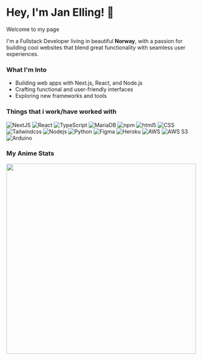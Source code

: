 <h1> Hey, I'm Jan Elling! 🦊</h1>

<p>Welcome to my page </p>
<p>I'm a Fullstack Developer living in beautiful <b>Norway</b>, with a passion for building cool websites that blend great functionality with seamless user experiences.</p>

<h3>What I'm Into</h3>
<ul><li>
Building web apps with Next.js, React, and Node.js</li>
<li>Crafting functional and user-friendly interfaces</li>
<li>Exploring new frameworks and tools</li></ul>

<h3>Things that i work/have worked with</h3>
<p>
  <img
    alt="NextJS"
    src="https://img.shields.io/badge/-NextJS-000000?style=flat-square&logo=next.js&logoColor=white"
  />
  <img
    alt="React"
    src="https://img.shields.io/badge/-React-45b8d8?style=flat-square&logo=react&logoColor=white"
  />
  <img
    alt="TypeScript"
    src="https://img.shields.io/badge/-TypeScript-007ACC?style=flat-square&logo=typescript&logoColor=white"
  />
  <img
    alt="MariaDB"
    src="https://img.shields.io/badge/-MariaDB-003545?style=flat-square&logo=mariaDB&logoColor=white"
  />
  <img
    alt="npm"
    src="https://img.shields.io/badge/-NPM-CB3837?style=flat-square&logo=npm&logoColor=white"
  />
  <img
    alt="html5"
    src="https://img.shields.io/badge/-HTML5-E34F26?style=flat-square&logo=html5&logoColor=white"
  />
  <img
    alt="CSS"
    src="https://img.shields.io/badge/-CSS-663399?style=flat-square&logo=css&logoColor=white"
  />
  <img
    alt="Tailwindcss"
    src="https://img.shields.io/badge/-TailwindCSS-06B6D4?style=flat-square&logo=TailwindCSS&logoColor=white"
  />
  <img
    alt="Nodejs"
    src="https://img.shields.io/badge/-Nodejs-43853d?style=flat-square&logo=Node.js&logoColor=white"
  />
  <img
    alt="Python"
    src="https://img.shields.io/badge/-Python-3776AB?style=flat-square&logo=python&logoColor=white"
  />
    <img
    alt="Figma"
    src="https://img.shields.io/badge/-Figma-F24E1E?style=flat-square&logo=figma&logoColor=white"
  />
    <img
    alt="Heroku"
    src="https://img.shields.io/badge/-Heroku-430098?style=flat-square&logo=heroku&logoColor=white"
  />
    <img
    alt="AWS"
    src="https://img.shields.io/badge/-AWS-232F3E?style=flat-square&logo=amazonwebservices&logoColor=white"
  />
    <img
    alt="AWS S3"
    src="https://img.shields.io/badge/-AWS%20S3-569A31?style=flat-square&logo=amazons3&logoColor=white"
  />
    <img
    alt="Arduino"
    src="https://img.shields.io/badge/-Arduino-00878F?style=flat-square&logo=arduino&logoColor=white"
  />
  


      
</p>

<h3>My Anime Stats</h3>
<img src="https://img.anili.st/user/7109001"  width="500">
